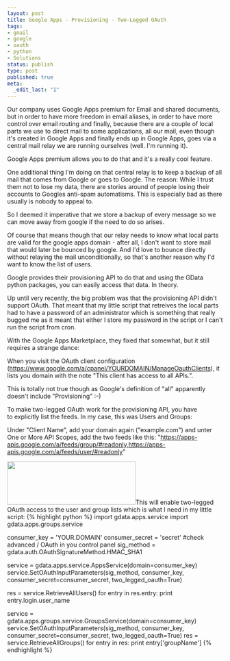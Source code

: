 ```yaml
---
layout: post
title: Google Apps - Provisioning - Two-Legged OAuth
tags:
- gmail
- google
- oauth
- python
- Solutions
status: publish
type: post
published: true
meta:
  _edit_last: "1"
---
```

Our company uses Google Apps premium for Email and shared documents, but in order to have more freedom in email aliases, in order to have more control over email routing and finally, because there are a couple of local parts we use to direct mail to some applications, all our mail, even though it's created in Google Apps and finally ends up in Google Apps, goes via a central mail relay we are running ourselves (well. I'm running it).

Google Apps premium allows you to do that and it's a really cool feature.

One additional thing I'm doing on that central relay is to keep a backup of all mail that comes from Google or goes to Google. The reason: While I trust them not to lose my data, there are stories around of people losing their accounts to Googles anti-spam automatisms. This is especially bad as there usually is nobody to appeal to.

So I deemed it imperative that we store a backup of every message so we can move away from google if the need to do so arises.

Of course that means though that our relay needs to know what local parts are valid for the google apps domain - after all, I don't want to store mail that would later be bounced by google. And I'd love to bounce directly without relaying the mail unconditionally, so that's another reason why I'd want to know the list of users.

Google provides their provisioning API to do that and using the GData python packages, you can easily access that data. In theory.

Up until very recently, the big problem was that the provisioning API didn't support OAuth. That meant that my little script that retreives the local parts had to have a password of an administrator which is something that really bugged me as it meant that either I store my password in the script or I can't run the script from cron.

With the Google Apps Marketplace, they fixed that somewhat, but it still requires a strange dance:

When you visit the OAuth client configuration (https://www.google.com/a/cpanel/YOURDOMAIN/ManageOauthClients), it lists you domain with the note "This client has access to all APIs.".

This is totally not true though as Google's definition of "all" apparently doesn't include "Provisioning" :-)

To make two-legged OAuth work for the provisioning API, you have to explicitly list the feeds. In my case, this was Users and Groups:

Under "Client Name", add your domain again ("example.com") and unter One or More API Scopes, add the two feeds like this: "https://apps-apis.google.com/a/feeds/group/#readonly,https://apps-apis.google.com/a/feeds/user/#readonly"

<a href="http://www.gnegg.ch/wp-content/uploads/2010/06/oauth-google.png"><img class="aligncenter size-medium wp-image-732" title="oauth-google" src="http://www.gnegg.ch/wp-content/uploads/2010/06/oauth-google-300x101.png" alt="" width="300" height="101" /></a>This will enable two-legged OAuth access to the user and group lists which is what I need in my little script:
{% highlight python %}
import gdata.apps.service
import gdata.apps.groups.service

consumer_key = 'YOUR.DOMAIN'
consumer_secret = 'secret' #check advanced / OAuth in you control panel
sig_method = gdata.auth.OAuthSignatureMethod.HMAC_SHA1

service = gdata.apps.service.AppsService(domain=consumer_key)
service.SetOAuthInputParameters(sig_method, consumer_key, consumer_secret=consumer_secret, two_legged_oauth=True)

res = service.RetrieveAllUsers()
for entry in res.entry:
    print entry.login.user_name

service = gdata.apps.groups.service.GroupsService(domain=consumer_key)
service.SetOAuthInputParameters(sig_method, consumer_key, consumer_secret=consumer_secret, two_legged_oauth=True)
res = service.RetrieveAllGroups()
for entry in res:
    print entry['groupName']
{% endhighlight %}
